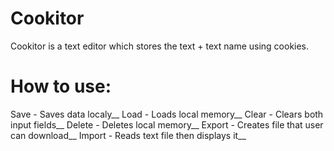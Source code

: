 # Cookitor
Cookitor is a text editor which stores the text + text name using cookies.

# How to use:
Save - Saves data localy__
Load - Loads local memory__
Clear - Clears both input fields__
Delete - Deletes local memory__
Export - Creates file that user can download__
Import - Reads text file then displays it__
